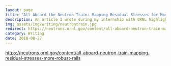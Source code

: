 ```yaml
---
layout: page
title: "All Aboard the Neutron Train: Mapping Residual Stresses for More Robust Rails"
description: An article I wrote during my internship with ORNL highlighting the use of neutrons in investigating residual stresses in rails.
img: assets/img/writing/neutrontrain.jpg
redirect: https://neutrons.ornl.gov/content/all-aboard-neutron-train-mapping-residual-stresses-more-robust-rails
category: Writing
date: 2018-08-27
---
```


https://neutrons.ornl.gov/content/all-aboard-neutron-train-mapping-residual-stresses-more-robust-rails
